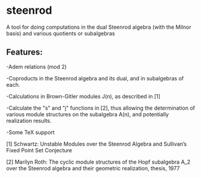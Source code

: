 # steenrod
A tool for doing computations in the dual Steenrod algebra (with the Milnor basis) and various quotients or subalgebras

## Features:

-Adem relations (mod 2)

-Coproducts in the Steenrod algebra and its dual, and in subalgebras of each.

-Calculations in Brown-Gitler modules J(n), as described in [1]

-Calculate the "s" and "j" functions in [2], thus allowing the determination of various module structures on the subalgebra A(n), and potentially realization results.

-Some TeX support


[1] Schwartz: Unstable Modules over the Steenrod Algebra and Sullivan’s Fixed Point Set Conjecture

[2] Marilyn Roth: The cyclic module structures of the Hopf subalgebra A_2 over the Steenrod algebra and their geometric realization, thesis, 1977
